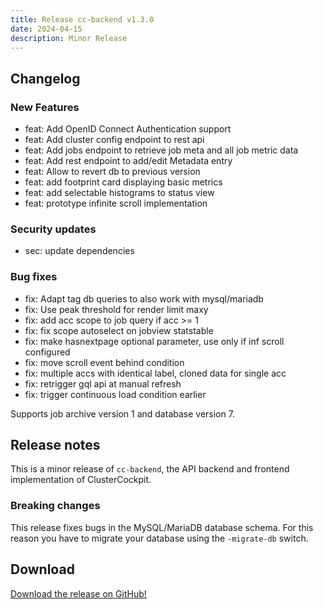 ```yaml
---
title: Release cc-backend v1.3.0
date: 2024-04-15
description: Minor Release
---
```

## Changelog

### New Features

- feat: Add OpenID Connect Authentication support
- feat: Add cluster config endpoint to rest api
- feat: Add jobs endpoint to retrieve job meta and all job metric data
- feat: Add rest endpoint to add/edit Metadata entry
- feat: Allow to revert db to previous version
- feat: add footprint card displaying basic metrics
- feat: add selectable histograms to status view
- feat: prototype infinite scroll implementation

### Security updates

- sec: update dependencies

### Bug fixes

- fix: Adapt tag db queries to also work with mysql/mariadb
- fix: Use peak threshold for render limit maxy
- fix: add acc scope to job query if acc >= 1
- fix: fix scope autoselect on jobview statstable
- fix: make hasnextpage optional parameter, use only if inf scroll configured
- fix: move scroll event behind condition
- fix: multiple accs with identical label, cloned data for single acc
- fix: retrigger gql api at manual refresh
- fix: trigger continuous load condition earlier

Supports job archive version 1 and database version 7.

## Release notes

This is a minor release of `cc-backend`, the API backend and frontend
implementation of ClusterCockpit.

### Breaking changes

This release fixes bugs in the MySQL/MariaDB database schema. For this reason
you have to migrate your database using the `-migrate-db` switch.

## Download

[Download the release on GitHub!](https://github.com/ClusterCockpit/cc-backend/releases/tag/v1.3.0)
